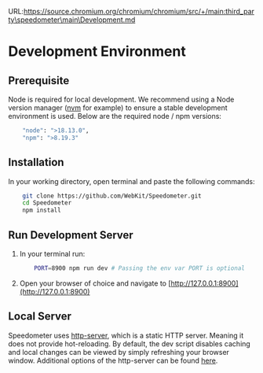 URL:https://source.chromium.org/chromium/chromium/src/+/main:third_party\speedometer\main\Development.md
# Development Environment

## Prerequisite

Node is required for local development.
We recommend using a Node version manager ([nvm](https://github.com/nvm-sh/nvm) for example) to ensure a stable development environment is used.
Below are the required node / npm versions:

```sh
    "node": ">18.13.0",
    "npm": ">8.19.3"
```

## Installation

In your working directory, open terminal and paste the following commands:

```sh
    git clone https://github.com/WebKit/Speedometer.git
    cd Speedometer
    npm install
```

## Run Development Server

1. In your terminal run:
    ```sh
        PORT=8900 npm run dev # Passing the env var PORT is optional
    ```
2. Open your browser of choice and navigate to [http://127.0.0.1:8900](http://127.0.0.1:8900)

## Local Server

Speedometer uses [http-server](https://github.com/http-party/http-server), which is a static HTTP server. Meaning it does not provide hot-reloading. By default, the dev script disables caching and local changes can be viewed by simply refreshing your browser window. Additional options of the http-server can be found [here](https://github.com/http-party/http-server#available-options).
